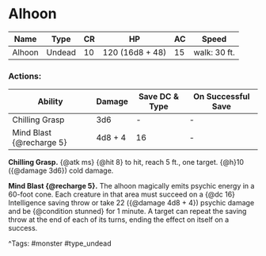 # Alhoon

| Name | Type | CR | HP | AC | Speed |
|------|------|----|----|----|-------|
| Alhoon | Undead | 10 | 120 (16d8 + 48) | 15 | walk: 30 ft. |

### Actions:

| Ability | Damage | Save DC & Type | On Successful Save |
|---------|--------|----------------|--------------------|
| Chilling Grasp | 3d6 | - | - |
| Mind Blast {@recharge 5} | 4d8 + 4 | 16 | - |


**Chilling Grasp.** {@atk ms} {@hit 8} to hit, reach 5 ft., one target. {@h}10 ({@damage 3d6}) cold damage.

**Mind Blast {@recharge 5}.** The alhoon magically emits psychic energy in a 60-foot cone. Each creature in that area must succeed on a {@dc 16} Intelligence saving throw or take 22 ({@damage 4d8 + 4}) psychic damage and be {@condition stunned} for 1 minute. A target can repeat the saving throw at the end of each of its turns, ending the effect on itself on a success.

^Tags: #monster #type_undead